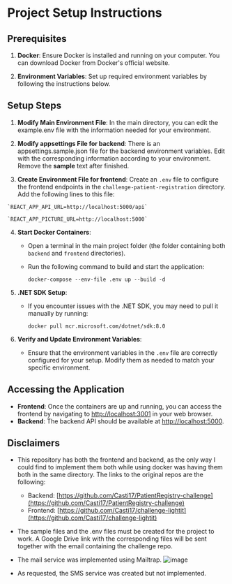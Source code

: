 Project Setup Instructions
==========================

Prerequisites
-------------

1.  **Docker**: Ensure Docker is installed and running on your computer. You can download Docker from Docker's official website.

2.  **Environment Variables**: Set up required environment variables by following the instructions below.

Setup Steps
-----------

1.  **Modify Main Environment File**: In the main directory, you can edit the example.env file with the information needed for your environment.

2.  **Modify appsettings File for backend**: There is an appsettings.sample.json file for the backend environment variables. Edit with the corresponding information according to your environment. Remove the **sample** text after finished.

3.   **Create Environment File for frontend**: Create an `.env` file to configure the frontend endpoints in the `challenge-patient-registration` directory.  Add the following lines to this file:

    `REACT_APP_API_URL=http://localhost:5000/api`
    
    `REACT_APP_PICTURE_URL=http://localhost:5000`

4.  **Start Docker Containers**:

    -   Open a terminal in the main project folder (the folder containing both `backend` and `frontend` directories).

    -   Run the following command to build and start the application:

        `docker-compose --env-file .env up --build -d`

5.  **.NET SDK Setup**:

    -   If you encounter issues with the .NET SDK, you may need to pull it manually by running:

        `docker pull mcr.microsoft.com/dotnet/sdk:8.0`

6.  **Verify and Update Environment Variables**:

    -   Ensure that the environment variables in the `.env` file are correctly configured for your setup. Modify them as needed to match your specific environment.

Accessing the Application
-------------------------

-   **Frontend**: Once the containers are up and running, you can access the frontend by navigating to <http://localhost:3001> in your web browser.
-   **Backend**: The backend API should be available at <http://localhost:5000>.


Disclaimers
-------------------------
-  This repository has both the frontend and backend, as the only way I could find to implement them both while using docker was having them both in the same directory. The links to the original repos are the following:
    - Backend: [https://github.com/Casti17/PatientRegistry-challenge](https://github.com/Casti17/PatientRegistry-challenge)
    - Frontend: [https://github.com/Casti17/challenge-lightit](https://github.com/Casti17/challenge-lightit)
-  The sample files and the .env files must be created for the project to work. A Google Drive link with the corresponding files will be sent together with the email containing the challenge repo.
 
-  The mail service was implemented using Mailtrap.
![image](https://github.com/user-attachments/assets/2d096cbd-4ff2-4cb5-a191-d6be6330211d)
-  As requested, the SMS service was created but not implemented.

